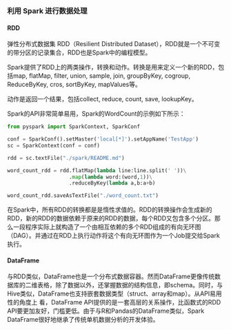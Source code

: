 ### 利用 Spark 进行数据处理

#### RDD

弹性分布式数据集 RDD（Resilient Distributed Dataset），RDD就是一个不可变的带分区的记录集合，RDD也是Spark中的编程模型。

Spark提供了RDD上的两类操作，转换和动作。转换是用来定义一个新的RDD，包括map, flatMap, filter, union, sample, join, groupByKey, cogroup, ReduceByKey, cros, sortByKey, mapValues等。

动作是返回一个结果，包括collect, reduce, count, save, lookupKey。


Spark的API非常简单易用，Spark的WordCount的示例如下所示：

```python
from pyspark import SparkContext, SparkConf

conf = SparkConf().setMaster('local[*]').setAppName('TestApp')
sc = SparkContext(conf = conf)

rdd = sc.textFile("./spark/README.md")

word_count_rdd = rdd.flatMap(lambda line:line.split(' '))\
                    .map(lambda word:(word,1))\
                    .reduceByKey(lambda a,b:a+b)

word_count_rdd.saveAsTextFile("./word_count.txt")
```


在Spark中，所有RDD的转换都是是惰性求值的。RDD的转换操作会生成新的RDD，新的RDD的数据依赖于原来的RDD的数据，每个RDD又包含多个分区。那么一段程序实际上就构造了一个由相互依赖的多个RDD组成的有向无环图（DAG）。并通过在RDD上执行动作将这个有向无环图作为一个Job提交给Spark执行。



#### DataFrame

与RDD类似，DataFrame也是一个分布式数据容器。然而DataFrame更像传统数据库的二维表格，除了数据以外，还掌握数据的结构信息，即schema。同时，与Hive类似，DataFrame也支持嵌套数据类型（struct、array和map）。从API易用性的角度上 看，DataFrame API提供的是一套高层的关系操作，比函数式的RDD API要更加友好，门槛更低。由于与R和Pandas的DataFrame类似，Spark DataFrame很好地继承了传统单机数据分析的开发体验。



